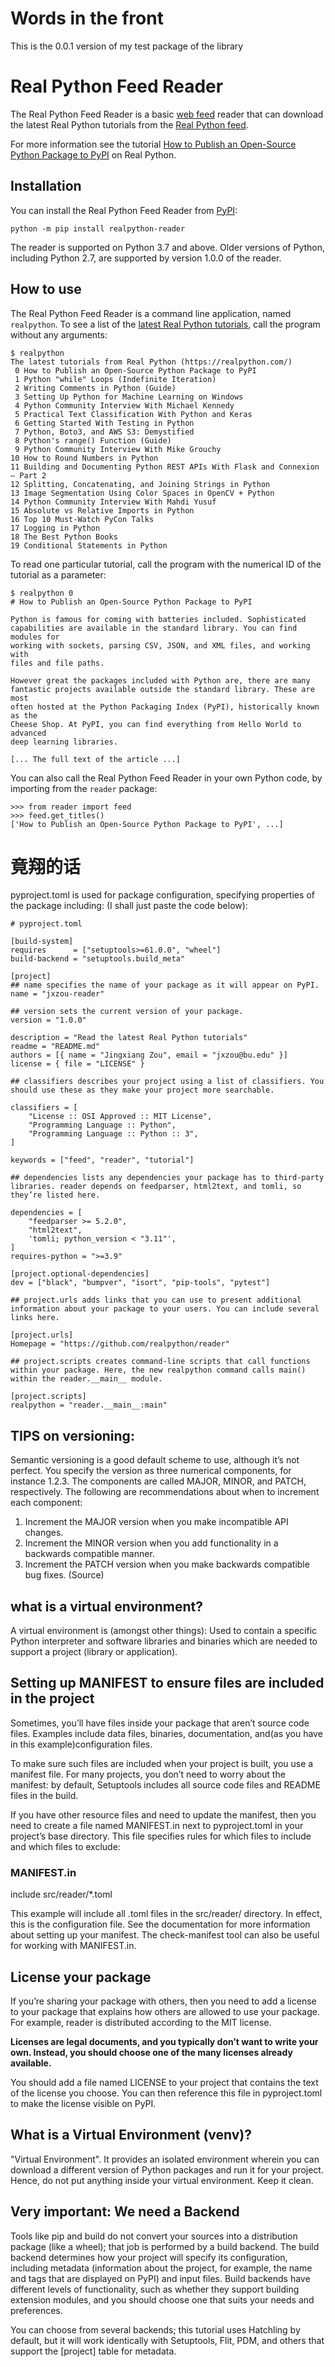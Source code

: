 # Words in the front 
This is the 0.0.1 version of my test package of the library

# Real Python Feed Reader

The Real Python Feed Reader is a basic [web feed](https://en.wikipedia.org/wiki/Web_feed) reader that can download the latest Real Python tutorials from the [Real Python feed](https://realpython.com/contact/#rss-atom-feed).

For more information see the tutorial [How to Publish an Open-Source Python Package to PyPI](https://realpython.com/pypi-publish-python-package/) on Real Python.

## Installation

You can install the Real Python Feed Reader from [PyPI](https://pypi.org/project/realpython-reader/):

    python -m pip install realpython-reader

The reader is supported on Python 3.7 and above. Older versions of Python, including Python 2.7, are supported by version 1.0.0 of the reader.

## How to use

The Real Python Feed Reader is a command line application, named `realpython`. To see a list of the [latest Real Python tutorials](https://realpython.com/), call the program without any arguments:

    $ realpython
    The latest tutorials from Real Python (https://realpython.com/)
     0 How to Publish an Open-Source Python Package to PyPI
     1 Python "while" Loops (Indefinite Iteration)
     2 Writing Comments in Python (Guide)
     3 Setting Up Python for Machine Learning on Windows
     4 Python Community Interview With Michael Kennedy
     5 Practical Text Classification With Python and Keras
     6 Getting Started With Testing in Python
     7 Python, Boto3, and AWS S3: Demystified
     8 Python's range() Function (Guide)
     9 Python Community Interview With Mike Grouchy
    10 How to Round Numbers in Python
    11 Building and Documenting Python REST APIs With Flask and Connexion – Part 2
    12 Splitting, Concatenating, and Joining Strings in Python
    13 Image Segmentation Using Color Spaces in OpenCV + Python
    14 Python Community Interview With Mahdi Yusuf
    15 Absolute vs Relative Imports in Python
    16 Top 10 Must-Watch PyCon Talks
    17 Logging in Python
    18 The Best Python Books
    19 Conditional Statements in Python

To read one particular tutorial, call the program with the numerical ID of the tutorial as a parameter:

    $ realpython 0
    # How to Publish an Open-Source Python Package to PyPI

    Python is famous for coming with batteries included. Sophisticated
    capabilities are available in the standard library. You can find modules for
    working with sockets, parsing CSV, JSON, and XML files, and working with
    files and file paths.

    However great the packages included with Python are, there are many
    fantastic projects available outside the standard library. These are most
    often hosted at the Python Packaging Index (PyPI), historically known as the
    Cheese Shop. At PyPI, you can find everything from Hello World to advanced
    deep learning libraries.

    [... The full text of the article ...]

You can also call the Real Python Feed Reader in your own Python code, by importing from the `reader` package:

    >>> from reader import feed
    >>> feed.get_titles()
    ['How to Publish an Open-Source Python Package to PyPI', ...]


# 竟翔的话

pyproject.toml is used for package configuration, specifying properties of the package including: (I shall just paste the code below):

    # pyproject.toml

    [build-system]
    requires      = ["setuptools>=61.0.0", "wheel"]
    build-backend = "setuptools.build_meta"

    [project]
    ## name specifies the name of your package as it will appear on PyPI.
    name = "jxzou-reader" 

    ## version sets the current version of your package.
    version = "1.0.0" 

    description = "Read the latest Real Python tutorials"
    readme = "README.md"
    authors = [{ name = "Jingxiang Zou", email = "jxzou@bu.edu" }]
    license = { file = "LICENSE" }

    ## classifiers describes your project using a list of classifiers. You should use these as they make your project more searchable.

    classifiers = [
        "License :: OSI Approved :: MIT License",
        "Programming Language :: Python",
        "Programming Language :: Python :: 3",
    ]

    keywords = ["feed", "reader", "tutorial"]

    ## dependencies lists any dependencies your package has to third-party libraries. reader depends on feedparser, html2text, and tomli, so they’re listed here.

    dependencies = [
        "feedparser >= 5.2.0",
        "html2text",
        'tomli; python_version < "3.11"',
    ]
    requires-python = ">=3.9"

    [project.optional-dependencies]
    dev = ["black", "bumpver", "isort", "pip-tools", "pytest"]

    ## project.urls adds links that you can use to present additional information about your package to your users. You can include several links here.

    [project.urls]
    Homepage = "https://github.com/realpython/reader"

    ## project.scripts creates command-line scripts that call functions within your package. Here, the new realpython command calls main() within the reader.__main__ module.

    [project.scripts]
    realpython = "reader.__main__:main"


## TIPS on versioning: 

Semantic versioning is a good default scheme to use, although it’s not perfect. You specify the version as three numerical components, for instance 1.2.3. The components are called MAJOR, MINOR, and PATCH, respectively. The following are recommendations about when to increment each component:

1. Increment the MAJOR version when you make incompatible API changes.
2. Increment the MINOR version when you add functionality in a backwards compatible manner.
3. Increment the PATCH version when you make backwards compatible bug fixes. (Source)

## what is a virtual environment?

A virtual environment is (amongst other things): 
Used to contain a specific Python interpreter and software libraries and binaries which are needed to support a project (library or application).

## Setting up MANIFEST to ensure files are included in the project 
Sometimes, you’ll have files inside your package that aren’t source code files. 
Examples include data files, binaries, documentation, and(as you have in this example)configuration files.

To make sure such files are included when your project is built, you use a manifest file. For many projects, you don’t need to worry about the manifest: by default, Setuptools includes all source code files and README files in the build.

If you have other resource files and need to update the manifest, then you need to create a file named MANIFEST.in next to pyproject.toml in your project’s base directory. This file specifies rules for which files to include and which files to exclude:

### MANIFEST.in
include src/reader/*.toml

This example will include all .toml files in the src/reader/ directory. In effect, this is the configuration file.
See the documentation for more information about setting up your manifest. The check-manifest tool can also be useful for working with MANIFEST.in.

## License your package 
If you’re sharing your package with others, then you need to add a license to your package that explains how others are allowed to use your package. 
For example, reader is distributed according to the MIT license.

**Licenses are legal documents, and you typically don’t want to write your own.
Instead, you should choose one of the many licenses already available.**

You should add a file named LICENSE to your project that contains the text of the license you choose. 
You can then reference this file in pyproject.toml to make the license visible on PyPI.

## What is a Virtual Environment (venv)?
 "Virtual Environment". It provides an isolated environment wherein you can download a different version of Python packages and run it for your project. Hence, do not put anything inside your virtual environment. Keep it clean.

## Very important: We need a Backend
Tools like pip and build do not convert your sources into a distribution package (like a wheel); that job is performed by a build backend. The build backend determines how your project will specify its configuration, including metadata (information about the project, for example, the name and tags that are displayed on PyPI) and input files. Build backends have different levels of functionality, such as whether they support building extension modules, and you should choose one that suits your needs and preferences.

You can choose from several backends; this tutorial uses Hatchling by default, but it will work identically with Setuptools, Flit, PDM, and others that support the [project] table for metadata.

 
